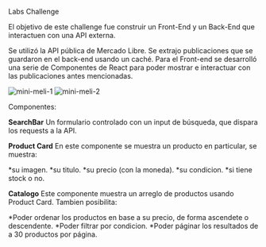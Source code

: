 

Labs Challenge

El objetivo de este challenge fue construir un Front-End y un Back-End que interactuen con una API externa.

Se utilizó la API pública de Mercado Libre. Se extrajo publicaciones que se guardaron en el back-end usando un caché. Para el Front-end se desarrolló una serie de Componentes de React para poder mostrar e interactuar con las publicaciones antes mencionadas.

![mini-meli-1](https://i.ibb.co/k2zMFTN/Captura.png)
![mini-meli-2](https://i.ibb.co/bPdJdC2/Capturar.png)


Componentes:

**SearchBar**
Un formulario controlado con un input de búsqueda, que dispara los requests a la API.

**Product Card**
En este componente se muestra un producto en particular, se muestra:

*su imagen.
*su titulo.
*su precio (con la moneda).
*su condicion.
*si tiene stock o no.

**Catalogo**
Este componente muestra un arreglo de productos usando Product Card. Tambien posibilita:

*Poder ordenar los productos en base a su precio, de forma ascendete o descendente.
*Poder filtrar por condicion.
*Poder páginar los resultados de a 30 productos por página.
